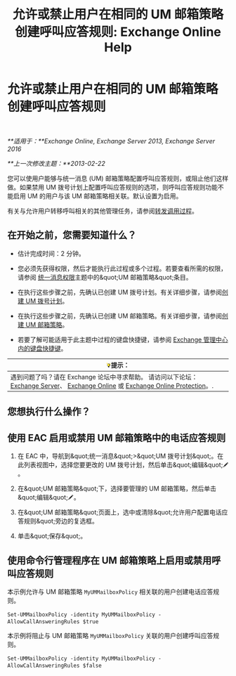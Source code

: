 ﻿---
title: '允许或禁止用户在相同的 UM 邮箱策略创建呼叫应答规则: Exchange Online Help'
TOCTitle: 允许或禁止用户在相同的 UM 邮箱策略创建呼叫应答规则
ms:assetid: e44acaa6-d5a8-41e8-94aa-100be0bd6391
ms:mtpsurl: https://technet.microsoft.com/zh-cn/library/Dd351209(v=EXCHG.150)
ms:contentKeyID: 50556682
ms.date: 05/23/2018
mtps_version: v=EXCHG.150
ms.translationtype: MT
---

# 允许或禁止用户在相同的 UM 邮箱策略创建呼叫应答规则

 

_**适用于：**Exchange Online, Exchange Server 2013, Exchange Server 2016_

_**上一次修改主题：**2013-02-22_

您可以使用户能够与统一消息 (UM) 邮箱策略配置呼叫应答规则，或阻止他们这样做。如果禁用 UM 拨号计划上配置呼叫应答规则的选项，则呼叫应答规则功能不能启用 UM 的用户与该 UM 邮箱策略相关联。默认设置为启用。

有关与允许用户转移呼叫相关的其他管理任务，请参阅[转发调用过程](forwarding-calls-procedures-exchange-2013-help.md)。

## 在开始之前，您需要知道什么？

  - 估计完成时间：2 分钟。

  - 您必须先获得权限，然后才能执行此过程或多个过程。若要查看所需的权限，请参阅 [统一消息权限](unified-messaging-permissions-exchange-2013-help.md)主题中的\&quot;UM 邮箱策略\&quot;条目。

  - 在执行这些步骤之前，先确认已创建 UM 拨号计划。有关详细步骤，请参阅[创建 UM 拨号计划](create-a-um-dial-plan-exchange-2013-help.md)。

  - 在执行这些步骤之前，先确认已创建 UM 邮箱策略。有关详细步骤，请参阅[创建 UM 邮箱策略](create-a-um-mailbox-policy-exchange-2013-help.md)。

  - 若要了解可能适用于此主题中过程的键盘快捷键，请参阅 [Exchange 管理中心内的键盘快捷键](keyboard-shortcuts-in-the-exchange-admin-center-exchange-online-protection-help.md)。

<table>
<thead>
<tr class="header">
<th><img src="images/Bb124558.tip(EXCHG.150).gif" title="提示" alt="提示" />提示：</th>
</tr>
</thead>
<tbody>
<tr class="odd">
<td>遇到问题了吗？请在 Exchange 论坛中寻求帮助。 请访问以下论坛：<a href="https://go.microsoft.com/fwlink/p/?linkid=60612">Exchange Server</a>、 <a href="https://go.microsoft.com/fwlink/p/?linkid=267542">Exchange Online</a> 或 <a href="https://go.microsoft.com/fwlink/p/?linkid=285351">Exchange Online Protection</a>。.</td>
</tr>
</tbody>
</table>


## 您想执行什么操作？

## 使用 EAC 启用或禁用 UM 邮箱策略中的电话应答规则

1.  在 EAC 中，导航到\&quot;统一消息\&quot;\>\&quot;UM 拨号计划\&quot;。在此列表视图中，选择您要更改的 UM 拨号计划，然后单击\&quot;编辑\&quot;![编辑图标](images/Bb124582.6f53ccb2-1f13-4c02-bea0-30690e6ea71d(EXCHG.150).gif "编辑图标")。

2.  在\&quot;UM 邮箱策略\&quot;下，选择要管理的 UM 邮箱策略，然后单击\&quot;编辑\&quot;![编辑图标](images/Bb124582.6f53ccb2-1f13-4c02-bea0-30690e6ea71d(EXCHG.150).gif "编辑图标")。

3.  在\&quot;UM 邮箱策略\&quot;页面上，选中或清除\&quot;允许用户配置电话应答规则\&quot;旁边的复选框。

4.  单击\&quot;保存\&quot;。

## 使用命令行管理程序在 UM 邮箱策略上启用或禁用呼叫应答规则

本示例允许与 UM 邮箱策略 `MyUMMailboxPolicy` 相关联的用户创建电话应答规则。

    Set-UMMailboxPolicy -identity MyUMMailboxPolicy -AllowCallAnsweringRules $true

本示例将阻止与 UM 邮箱策略 `MyUMMailboxPolicy` 关联的用户创建呼叫应答规则。

    Set-UMMailboxPolicy -identity MyUMMailboxPolicy -AllowCallAnsweringRules $false

